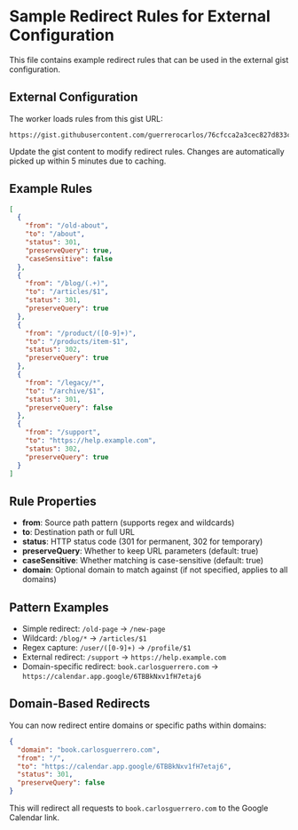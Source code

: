 # Sample Redirect Rules for External Configuration

This file contains example redirect rules that can be used in the external gist configuration.

## External Configuration

The worker loads rules from this gist URL:
```
https://gist.githubusercontent.com/guerrerocarlos/76cfcca2a3cec827d833ca502c67fbf9/raw/redirects.json
```

Update the gist content to modify redirect rules. Changes are automatically picked up within 5 minutes due to caching.

## Example Rules

```json
[
  {
    "from": "/old-about",
    "to": "/about",
    "status": 301,
    "preserveQuery": true,
    "caseSensitive": false
  },
  {
    "from": "/blog/(.+)",
    "to": "/articles/$1",
    "status": 301,
    "preserveQuery": true
  },
  {
    "from": "/product/([0-9]+)",
    "to": "/products/item-$1",
    "status": 302,
    "preserveQuery": true
  },
  {
    "from": "/legacy/*",
    "to": "/archive/$1",
    "status": 301,
    "preserveQuery": false
  },
  {
    "from": "/support",
    "to": "https://help.example.com",
    "status": 302,
    "preserveQuery": true
  }
]
```

## Rule Properties

- **from**: Source path pattern (supports regex and wildcards)
- **to**: Destination path or full URL
- **status**: HTTP status code (301 for permanent, 302 for temporary)
- **preserveQuery**: Whether to keep URL parameters (default: true)
- **caseSensitive**: Whether matching is case-sensitive (default: true)
- **domain**: Optional domain to match against (if not specified, applies to all domains)

## Pattern Examples

- Simple redirect: `/old-page` → `/new-page`
- Wildcard: `/blog/*` → `/articles/$1`
- Regex capture: `/user/([0-9]+)` → `/profile/$1`
- External redirect: `/support` → `https://help.example.com`
- Domain-specific redirect: `book.carlosguerrero.com` → `https://calendar.app.google/6TBBkNxv1fH7etaj6`

## Domain-Based Redirects

You can now redirect entire domains or specific paths within domains:

```json
{
  "domain": "book.carlosguerrero.com",
  "from": "/",
  "to": "https://calendar.app.google/6TBBkNxv1fH7etaj6",
  "status": 301,
  "preserveQuery": false
}
```

This will redirect all requests to `book.carlosguerrero.com` to the Google Calendar link.
